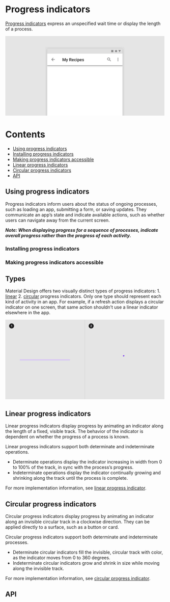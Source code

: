 <!--docs:
title: "Material progress indicators"
layout: detail
section: components
excerpt: "Progress indicators express an unspecified wait time or display the length of a process."
iconId: 
path: /catalog/material-progress-indicators/
-->

# Progress indicators

[Progress indicators](https://material.io/components/progress-indicators) express an unspecified wait time or display the length of a process.


![Progress indicator hero](assets/hero-1.gif)

# Contents

* [Using progress indicators](#using-progress-indicators)
* [Installing progress indicators](#installing-progress-indicators)
* [Making progress indicators accessible](#making-progress-indicators-accessible)
* [Linear progress indicators](#linear-progress-indicators)
* [Circular progress indicators](#circular-progress-indicators)
* [API](#api)

## Using progress indicators

Progress indicators inform users about the status of ongoing processes, such as loading an app, submitting a form, or saving updates. They communicate an app’s state and indicate available actions, such as whether users can navigate away from the current screen.



_**Note: When displaying progress for a sequence of processes, indicate overall progress rather than the progress of each activity.**_

### Installing progress indicators

### Making progress indicators accessible

## Types

Material Design offers two visually distinct types of progress indicators:  1. [linear](#linear-progress-indicators) 2. [circular](#circular-progress-indicators) progress indicators. Only one type should represent each kind of activity in an app. For example, if a refresh action displays a circular indicator on one screen, that same action shouldn’t use a linear indicator elsewhere in the app.

![Composite image of progress indicator types](assets/composite-1.gif)

## Linear progress indicators

Linear progress indicators display progress by animating an indicator along the length of a fixed, visible track. The behavior of the indicator is dependent on whether the progress of a process is known.


Linear progress indicators support both determinate and indeterminate operations.
* Determinate operations display the indicator increasing in width from 0 to 100% of the track, in sync with the process’s progress.
* Indeterminate operations display the indicator continually growing and shrinking along the track until the process is complete.

For more implementation information, see [linear progress indicator](https://github.com/material-components/material-components-web/tree/master/packages/mdc-linear-progress).

## Circular progress indicators

Circular progress indicators display progress by animating an indicator along an invisible circular track in a clockwise direction. They can be applied directly to a surface, such as a button or card.


Circular progress indicators support both determinate and indeterminate processes.
* Determinate circular indicators fill the invisible, circular track with color, as the indicator moves from 0 to 360 degrees.
* Indeterminate circular indicators grow and shrink in size while moving along the invisible track.

For more implementation information, see [circular progress indicator](https://github.com/material-components/material-components-web/tree/master/packages/mdc-circular-progress).

## API
